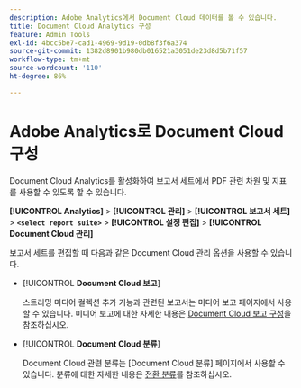 ```yaml
---
description: Adobe Analytics에서 Document Cloud 데이터를 볼 수 있습니다.
title: Document Cloud Analytics 구성
feature: Admin Tools
exl-id: 4bcc5be7-cad1-4969-9d19-0db8f3f6a374
source-git-commit: 1382d8901b980db016521a3051de23d8d5b71f57
workflow-type: tm+mt
source-wordcount: '110'
ht-degree: 86%

---
```


# Adobe Analytics로 Document Cloud 구성

Document Cloud Analytics를 활성화하여 보고서 세트에서 PDF 관련 차원 및 지표를 사용할 수 있도록 할 수 있습니다.

**[!UICONTROL Analytics]** > **[!UICONTROL 관리]** > **[!UICONTROL 보고서 세트]** > **`<select report suite>`** > **[!UICONTROL 설정 편집]** > **[!UICONTROL Document Cloud 관리]**

보고서 세트를 편집할 때 다음과 같은 Document Cloud 관리 옵션을 사용할 수 있습니다.

* [!UICONTROL **Document Cloud 보고**]

  스트리밍 미디어 컬렉션 추가 기능과 관련된 보고서는 미디어 보고 페이지에서 사용할 수 있습니다. 미디어 보고에 대한 자세한 내용은 [Document Cloud 보고 구성](/help/admin/admin/c-manage-report-suites/c-edit-report-suites/document-cloud-config.md)을 참조하십시오.

* [!UICONTROL **Document Cloud 분류**]

  Document Cloud 관련 분류는 [Document Cloud 분류] 페이지에서 사용할 수 있습니다. 분류에 대한 자세한 내용은 [전환 분류](/help/admin/admin/c-manage-report-suites/c-edit-report-suites/conversion-var-admin/conversion-classifications.md)를 참조하십시오.
